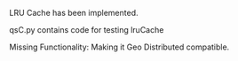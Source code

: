 
LRU Cache has been implemented.

qsC.py contains code for testing lruCache 

Missing Functionality:
Making it Geo Distributed compatible. 